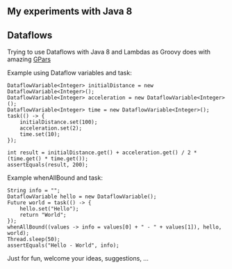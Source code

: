 My experiments with Java 8
---------------------

Dataflows
---

Trying to use Dataflows with Java 8 and Lambdas as Groovy does with amazing [GPars](http://gpars.codehaus.org/)

Example using Dataflow variables and task:

    DataflowVariable<Integer> initialDistance = new DataflowVariable<Integer>();
    DataflowVariable<Integer> acceleration = new DataflowVariable<Integer>();
    DataflowVariable<Integer> time = new DataflowVariable<Integer>();
    task(() -> {
        initialDistance.set(100);
        acceleration.set(2);
        time.set(10);
    });

    int result = initialDistance.get() + acceleration.get() / 2 * (time.get() * time.get());
    assertEquals(result, 200);

Example whenAllBound and task:

    String info = "";
    DataflowVariable hello = new DataflowVariable();
    Future world = task(() -> {
        hello.set("Hello");
        return "World";
    });
    whenAllBound((values -> info = values[0] + " - " + values[1]), hello, world);
    Thread.sleep(50);
    assertEquals("Hello - World", info);

Just for fun, welcome your ideas, suggestions, ...